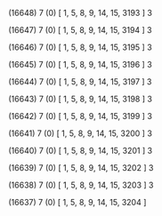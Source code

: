 (16648) 7 (0) [ 1, 5, 8, 9, 14, 15, 3193 ] 3 


(16647) 7 (0) [ 1, 5, 8, 9, 14, 15, 3194 ] 3 


(16646) 7 (0) [ 1, 5, 8, 9, 14, 15, 3195 ] 3 


(16645) 7 (0) [ 1, 5, 8, 9, 14, 15, 3196 ] 3 


(16644) 7 (0) [ 1, 5, 8, 9, 14, 15, 3197 ] 3 


(16643) 7 (0) [ 1, 5, 8, 9, 14, 15, 3198 ] 3 


(16642) 7 (0) [ 1, 5, 8, 9, 14, 15, 3199 ] 3 


(16641) 7 (0) [ 1, 5, 8, 9, 14, 15, 3200 ] 3 


(16640) 7 (0) [ 1, 5, 8, 9, 14, 15, 3201 ] 3 


(16639) 7 (0) [ 1, 5, 8, 9, 14, 15, 3202 ] 3 


(16638) 7 (0) [ 1, 5, 8, 9, 14, 15, 3203 ] 3 


(16637) 7 (0) [ 1, 5, 8, 9, 14, 15, 3204 ]  

